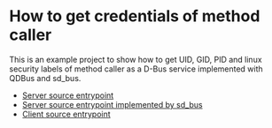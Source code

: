 # How to get credentials of method caller

This is an example project
to show how to get UID, GID, PID and linux security labels
of method caller as a D-Bus service implemented with QDBus and sd_bus.

- [Server source entrypoint](./apps/server/src/main.cpp)
- [Server source entrypoint implemented by sd_bus](./apps/server-sd_bus/src/main.cpp)
- [Client source entrypoint](./apps/client/src/main.cpp)
